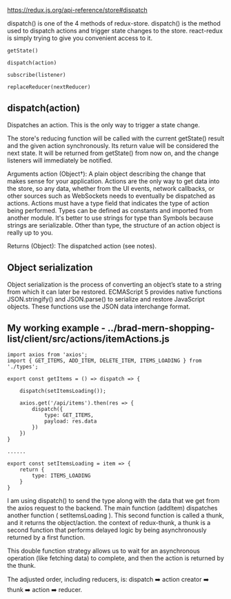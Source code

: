 https://redux.js.org/api-reference/store#dispatch

dispatch() is one of the 4 methods of redux-store. dispatch() is the method used to dispatch actions and trigger state changes to the store. react-redux is simply trying to give you convenient access to it.

```
​getState()​

​dispatch(action)​

​subscribe(listener)​

​replaceReducer(nextReducer)​
```
## dispatch(action)​

Dispatches an action. This is the only way to trigger a state change.

The store's reducing function will be called with the current getState() result and the given action synchronously. Its return value will be considered the next state. It will be returned from getState() from now on, and the change listeners will immediately be notified.

Arguments
action (Object†): A plain object describing the change that makes sense for your application. Actions are the only way to get data into the store, so any data, whether from the UI events, network callbacks, or other sources such as WebSockets needs to eventually be dispatched as actions. Actions must have a type field that indicates the type of action being performed. Types can be defined as constants and imported from another module. It's better to use strings for type than Symbols because strings are serializable. Other than type, the structure of an action object is really up to you.

Returns
(Object): The dispatched action (see notes).

## Object serialization
Object serialization is the process of converting an object’s state to a string from which it can later be restored. ECMAScript 5 provides native functions JSON.stringify() and JSON.parse() to serialize and restore JavaScript objects. These functions use the JSON data interchange format.

## My working example - ../brad-mern-shopping-list/client/src/actions/itemActions.js

```
import axios from 'axios';
import { GET_ITEMS, ADD_ITEM, DELETE_ITEM, ITEMS_LOADING } from './types';

export const getItems = () => dispatch => {

    dispatch(setItemsLoading());

    axios.get('/api/items').then(res => {
        dispatch({
            type: GET_ITEMS,
            payload: res.data
        })
    })
}

......

export const setItemsLoading = item => {
    return {
        type: ITEMS_LOADING
    }
}

```
I am using dispatch() to send the type along with the data that we get from the axios request to the backend. The main function (addItem) dispatches another function ( setItemsLoading ). This second function is called a thunk, and it returns the object/action.  the context of redux-thunk, a thunk is a second function that performs delayed logic by being asynchronously returned by a first function.

This double function strategy allows us to wait for an asynchronous operation (like fetching data) to complete, and then the action is returned by the thunk.

The adjusted order, including reducers, is: dispatch ➡️ action creator ➡️ thunk ➡️ action ➡️ reducer.